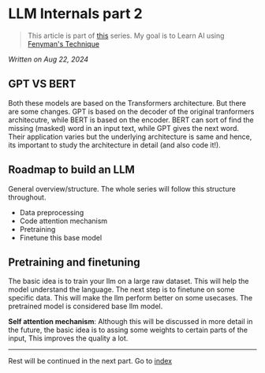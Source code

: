 # LLM Internals part 2
> This article is part of [this](./llm0) series. My goal is to Learn AI using [Fenyman's Technique](https://aliabdaal.com/the-feynman-technique/)

*Written on Aug 22, 2024*

## GPT VS BERT
Both these models are based on the Transformers architecture. But there are some changes. GPT is based on the decoder of the original tranformers architecutre, while BERT
is based on the encoder. BERT can sort of find the missing (masked) word in an input text, while GPT gives the next word. Their application varies but the underlying architecture
is same and hence, its important to study the architecture in detail (and also code it!).

## Roadmap to build an LLM
General overview/structure. The whole series will follow this structure throughout.

- Data preprocessing
- Code attention mechanism
- Pretraining
- Finetune this base model



## Pretraining and finetuning
The basic idea is to train your llm on a large raw dataset. This will help the model understand the language.
The next step is to finetune on some specific data. This will make the llm perform better on some usecases. The pretrained model is considered base llm model.

__Self attention mechanism__: Although this will be discussed in more detail in the future, the basic idea is to assing some weights to certain parts of the input, This improves the quality a lot.







---



Rest will be continued in the next part. Go to [index](./llm0)

